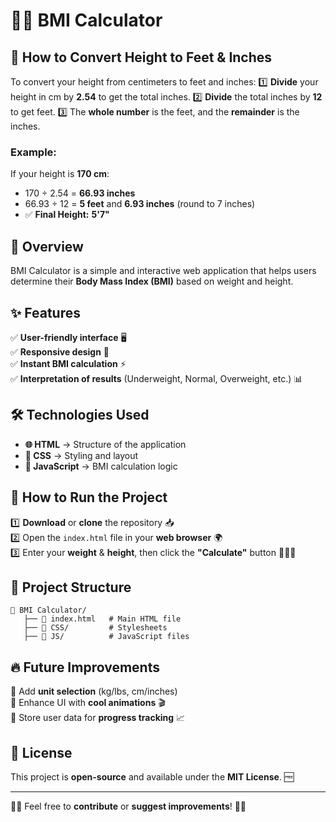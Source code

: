# 🏋️‍♂️ BMI Calculator

## 📏 How to Convert Height to Feet & Inches

To convert your height from centimeters to feet and inches:
1️⃣ **Divide** your height in cm by **2.54** to get the total inches.
2️⃣ **Divide** the total inches by **12** to get feet.
3️⃣ The **whole number** is the feet, and the **remainder** is the inches.

### Example:

If your height is **170 cm**:

- 170 ÷ 2.54 = **66.93 inches**
- 66.93 ÷ 12 = **5 feet** and **6.93 inches** (round to 7 inches)
- ✅ **Final Height:** **5'7"**

## 🌟 Overview

BMI Calculator is a simple and interactive web application that helps users determine their **Body Mass Index (BMI)** based on weight and height.

## ✨ Features

✅ **User-friendly interface** 🖥️  
✅ **Responsive design** 📱  
✅ **Instant BMI calculation** ⚡  
✅ **Interpretation of results** (Underweight, Normal, Overweight, etc.) 📊

## 🛠️ Technologies Used

- **🌐 HTML** → Structure of the application
- **🎨 CSS** → Styling and layout
- **📜 JavaScript** → BMI calculation logic

## 🚀 How to Run the Project

1️⃣ **Download** or **clone** the repository 📥  
2️⃣ Open the `index.html` file in your **web browser** 🌍  
3️⃣ Enter your **weight** & **height**, then click the **"Calculate"** button 🏃‍♂️💨

## 📂 Project Structure

```
📁 BMI Calculator/
   ├── 📄 index.html   # Main HTML file
   ├── 📂 CSS/         # Stylesheets
   ├── 📂 JS/          # JavaScript files
```

## 🔥 Future Improvements

🚀 Add **unit selection** (kg/lbs, cm/inches)  
🚀 Enhance UI with **cool animations** 🎬  
🚀 Store user data for **progress tracking** 📈

## 📜 License

This project is **open-source** and available under the **MIT License**. 🆓

---

👨‍💻 Feel free to **contribute** or **suggest improvements**! 🚀✨
